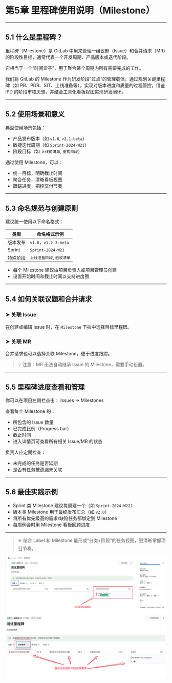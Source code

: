 # 第5章 里程碑使用说明（Milestone）

---

## 5.1 什么是里程碑？

里程碑（Milestone）是 GitLab 中用来管理一组议题（Issue）和合并请求（MR）的阶段性目标，通常代表一个开发周期、产品版本或迭代阶段。

它相当于一个“时间盒子”，用于聚合某个周期内所有需要完成的工作。

我们将 GitLab 的 Milestone 作为研发阶段“过点”的管理载体，通过规划关键里程碑（如 PR、PDR、SIT、上线准备等），实现对版本进度和质量的过程管控，借鉴 IPD 的阶段审核思想，并结合工具化看板视图实现研发闭环。

---

## 5.2 使用场景和意义

典型使用场景包括：

- 产品发布版本（如 `v1.0`, `v2.1-beta`）
- 敏捷迭代周期（如 `Sprint-2024-W21`）
- 阶段目标（如 `上线前清单`, `重构阶段`）

通过使用 Milestone，可以：

- 统一目标，明确截止时间
- 聚合任务，清晰看板视图
- 跟踪进度，把控交付节奏

---

## 5.3 命名规范与创建原则

建议统一使用以下命名格式：

| 类型     | 命名格式示例              |
|----------|---------------------------|
| 版本发布 | `v1.0`，`v1.2.3-beta`      |
| Sprint   | `Sprint-2024-W21`         |
| 特殊阶段 | `上线准备阶段`, `验收清单` |

- 每个 Milestone 建议由项目负责人或项目管理员创建
- 设置开始时间和截止时间以支持进度图

---

## 5.4 如何关联议题和合并请求

### ➤ 关联 Issue

在创建或编辑 Issue 时，在 `Milestone` 下拉中选择目标里程碑。

### ➤ 关联 MR

合并请求也可以选择关联 Milestone，便于进度跟踪。

> 💡 注意：MR 无法自动继承 Issue 的 Milestone，需要手动设置。

---

## 5.5 里程碑进度查看和管理

你可以在项目左侧栏点击：
Issues → Milestones

查看每个 Milestone 的：

- 所包含的 Issue 数量
- 已完成比例（Progress bar）
- 截止时间
- 进入详情页可查看所有相关 Issue/MR 的状态

负责人应定期检查：

- 未完成的任务是否延期
- 是否有任务被遗漏未关联

---

## 5.6 最佳实践示例

- Sprint 类 Milestone 建议每周建一个（如 `Sprint-2024-W22`）
- 版本类 Milestone 用于最终发布汇总（如 `v2.0`）
- 将所有优先级高的需求/缺陷任务都绑定到 Milestone
- 每周例会时用 Milestone 看板回顾进度

---

> ✳️ 结合 Label 和 Milestone 能形成“分类+阶段”的任务视图，更清晰掌握项目节奏。

![举例子](../images/Milestone/example1.png)
![举例子](../images/Milestone/example2.png)
